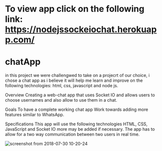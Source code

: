 
# To view app click on the following link: https://nodejssockeiochat.herokuapp.com/



# chatApp
in this project we were challengwed to take on a projecrt of our choice, i chose a chat app as i believe it will help me learn and improve on the following technologies: html, css, javascript and node js. 


Overview
Creating a web-chat app that uses Socket IO and allows users to choose usernames and also allow to use them in a chat. 

Goals
To have a complete working chat app
Work towards adding more features similar to WhatsApp.

Specifications
This app will use the following technologies HTML, CSS, JavaScript and Socket IO more may be added if necessary. The app has to allow for a two way communication between two users in real time. 




![screenshot from 2018-07-30 10-20-24](https://user-images.githubusercontent.com/33928691/43385875-40208bb8-93e2-11e8-8a58-5f50ec0fbe02.png)
